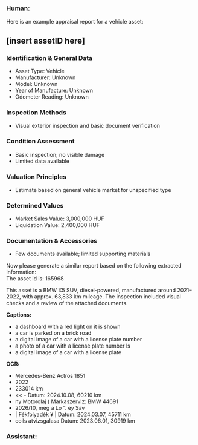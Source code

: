 ### Human:

Here is an example appraisal report for a vehicle asset:

## [insert assetID here]
### Identification & General Data
- Asset Type: Vehicle
- Manufacturer: Unknown
- Model: Unknown
- Year of Manufacture: Unknown
- Odometer Reading: Unknown

### Inspection Methods
- Visual exterior inspection and basic document verification

### Condition Assessment
- Basic inspection; no visible damage
- Limited data available

### Valuation Principles
- Estimate based on general vehicle market for unspecified type

### Determined Values
- Market Sales Value: 3,000,000 HUF
- Liquidation Value: 2,400,000 HUF

### Documentation & Accessories
- Few documents available; limited supporting materials

Now please generate a similar report based on the following extracted information:    
The asset id is: 165968

This asset is a BMW X5 SUV, diesel-powered, manufactured around 2021–2022, with approx. 63,833 km mileage.
The inspection included visual checks and a review of the attached documents.

**Captions:**
- a dashboard with a red light on it is shown
- a car is parked on a brick road
- a digital image of a car with a license plate number
- a photo of a car with a license plate number ls
- a digital image of a car with a license plate

**OCR:**
- Mercedes-Benz Actros 1851
- 2022
- 233014 km
- << - Datum: 2024.10.08, 60210 km
- ny Motorolaj ) Markaszerviz: BMW 44691
- 2026/10, meg a Lo “. ey Sav
- | Fékfolyadék ¥ | Datum: 2024.03.07, 45711 km
- coils atvizsgalasa Datum: 2023.06.01, 30919 km


### Assistant:
